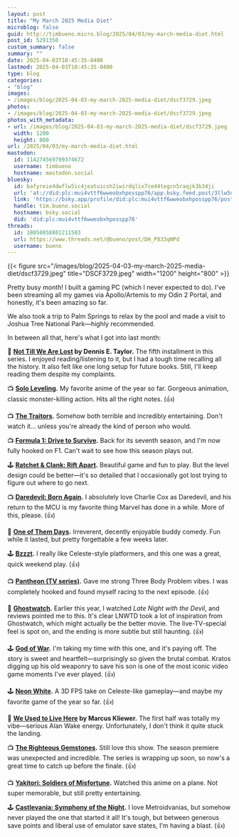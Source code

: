 ```yaml
---
layout: post
title: "My March 2025 Media Diet"
microblog: false
guid: http://timbueno.micro.blog/2025/04/03/my-march-media-diet.html
post_id: 5291350
custom_summary: false
summary: ""
date: 2025-04-03T10:45:35-0400
lastmod: 2025-04-03T10:45:35-0400
type: blog
categories:
- "blog"
images:
- /images/blog/2025-04-03-my-march-2025-media-diet/dscf3729.jpeg
photos:
- /images/blog/2025-04-03-my-march-2025-media-diet/dscf3729.jpeg
photos_with_metadata:
- url: /images/blog/2025-04-03-my-march-2025-media-diet/dscf3729.jpeg
  width: 1200
  height: 800
url: /2025/04/03/my-march-media-diet.html
mastodon:
  id: 114274569799374672
  username: timbueno
  hostname: mastodon.social
bluesky:
  id: bafyreie4dwflw5ic4jeatuicsh2iwirdqlix7ce44tegcn5raqjk3b34ji
  url: 'at://did:plc:mui4vttf6wweobxhposspp76/app.bsky.feed.post/3llw5dy6cgp25'
  link: 'https://bsky.app/profile/did:plc:mui4vttf6wweobxhposspp76/post/3llw5dy6cgp25'
  handle: tim.bueno.social
  hostname: bsky.social
  did: 'did:plc:mui4vttf6wweobxhposspp76'
threads:
  id: 18050858801211503
  url: https://www.threads.net/@bueno/post/DH_P833qNPd
  username: bueno
---
```

{{< figure src="/images/blog/2025-04-03-my-march-2025-media-diet/dscf3729.jpeg" title="DSCF3729.jpeg" width="1200" height="800" >}}

Pretty busy month! I built a gaming PC (which I never expected to do). I've been streaming all my games via Apollo/Artemis to my Odin 2 Portal, and honestly, it's been amazing so far.

We also took a trip to Palm Springs to relax by the pool and made a visit to Joshua Tree National Park—highly recommended.

In between all that, here's what I got into last month:

📖 **[Not Till We Are Lost](https://www.goodreads.com/book/show/159116833-not-till-we-are-lost) by Dennis E. Taylor.** The fifth installment in this series. I enjoyed reading/listening to it, but I had a tough time recalling all the history. It also felt like one long setup for future books. Still, I'll keep reading them despite my complaints.

📺 **[Solo Leveling](https://en.wikipedia.org/wiki/Solo_Leveling).** My favorite anime of the year so far. Gorgeous animation, classic monster-killing action. Hits all the right notes. (👍)

📺 **[The Traitors](https://en.wikipedia.org/wiki/The_Traitors_(American_TV_series)).** Somehow both terrible and incredibly entertaining. Don't watch it... unless you're already the kind of person who would.

📺 **[Formula 1: Drive to Survive](https://en.wikipedia.org/wiki/Formula_1:_Drive_to_Survive).** Back for its seventh season, and I'm now fully hooked on F1. Can't wait to see how this season plays out.

🕹️ **[Ratchet & Clank: Rift Apart](https://en.wikipedia.org/wiki/Ratchet_%26_Clank:_Rift_Apart).** Beautiful game and fun to play. But the level design could be better—it's so detailed that I occasionally got lost trying to figure out where to go next.

📺 **[Daredevil: Born Again](https://en.wikipedia.org/wiki/Daredevil:_Born_Again).** I absolutely love Charlie Cox as Daredevil, and his return to the MCU is my favorite thing Marvel has done in a while. More of this, please. (👍)

🍿 **[One of Them Days](https://en.wikipedia.org/wiki/One_of_Them_Days).** Irreverent, decently enjoyable buddy comedy. Fun while it lasted, but pretty forgettable a few weeks later.

🕹️ **[Bzzzt](https://en.wikipedia.org/wiki/Bzzzt).** I really like Celeste-style platformers, and this one was a great, quick weekend play. (👍)

📺 **[Pantheon (TV series)](https://en.wikipedia.org/wiki/Pantheon_(TV_series)).** Gave me strong Three Body Problem vibes. I was completely hooked and found myself racing to the next episode. (👍)

🍿 **[Ghostwatch](https://en.wikipedia.org/wiki/Ghostwatch).** Earlier this year, I watched _Late Night with the Devil_, and reviews pointed me to this. It's clear LNWTD took a lot of inspiration from Ghostwatch, which might actually be the better movie. The live-TV-special feel is spot on, and the ending is more subtle but still haunting. (👍)

🕹️ **[God of War](https://en.wikipedia.org/wiki/God_of_War_(2018_video_game)).** I'm taking my time with this one, and it's paying off. The story is sweet and heartfelt—surprisingly so given the brutal combat. Kratos digging up his old weaponry to save his son is one of the most iconic video game moments I've ever played. (👍)

🕹️ **[Neon White](https://en.wikipedia.org/wiki/Neon_White).** A 3D FPS take on Celeste-like gameplay—and maybe my favorite game of the year so far. (👍)

📖 **[We Used to Live Here](https://en.wikipedia.org/wiki/We_Used_to_Live_Here) by Marcus Kliewer.** The first half was totally my vibe—serious Alan Wake energy. Unfortunately, I don't think it quite stuck the landing.

📺 **[The Righteous Gemstones](https://en.wikipedia.org/wiki/The_Righteous_Gemstones).** Still love this show. The season premiere was unexpected and incredible. The series is wrapping up soon, so now's a great time to catch up before the finale. (👍)

📺 **[Yakitori: Soldiers of Misfortune](https://en.wikipedia.org/wiki/Yakitori:_Soldiers_of_Misfortune).** Watched this anime on a plane. Not super memorable, but still pretty entertaining.

🕹️ **[Castlevania: Symphony of the Night](https://en.wikipedia.org/wiki/Castlevania:_Symphony_of_the_Night).** I love Metroidvanias, but somehow never played the one that started it all! It's tough, but between generous save points and liberal use of emulator save states, I'm having a blast. (👍)
